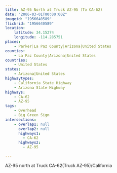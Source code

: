 ```yaml
---
title: AZ-95 North at Truck AZ-95 (To CA-62)
date: "2006-03-01T00:00:00Z"
imageid: "1956640589"
flickrid: "1956640589"
location:
    latitude: 34.15274
    longitude: -114.285751
places:
    - Parker|La Paz County|Arizona|United States
counties:
    - La Paz County|Arizona|United States
countries:
    - United States
states:
    - Arizona|United States
highwaytypes:
    - California State Highway
    - Arizona State Highway
highways:
    - CA-62
    - AZ-95
tags:
    - Overhead
    - Big Green Sign
intersections:
    - overlap1: null
      overlap2: null
      highways1:
        - CA-62
      highways2:
        - AZ-95

---
```

AZ-95 north at Truck CA-62(Truck AZ-95)/California